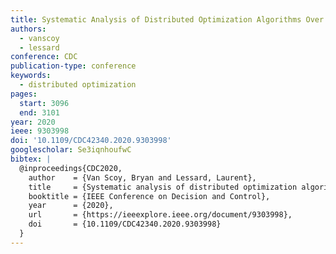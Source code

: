 ```yaml
---
title: Systematic Analysis of Distributed Optimization Algorithms Over Jointly-Connected Networks
authors:
  - vanscoy
  - lessard
conference: CDC
publication-type: conference
keywords:
  - distributed optimization
pages:
  start: 3096
  end: 3101
year: 2020
ieee: 9303998
doi: '10.1109/CDC42340.2020.9303998'
googlescholar: Se3iqnhoufwC
bibtex: |
  @inproceedings{CDC2020,
    author    = {Van Scoy, Bryan and Lessard, Laurent},
    title     = {Systematic analysis of distributed optimization algorithms over jointly-connected networks},
    booktitle = {IEEE Conference on Decision and Control},
    year      = {2020},
    url       = {https://ieeexplore.ieee.org/document/9303998},
    doi       = {10.1109/CDC42340.2020.9303998}
  }
---
```

